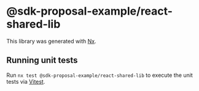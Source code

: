 # @sdk-proposal-example/react-shared-lib

This library was generated with [Nx](https://nx.dev).

## Running unit tests

Run `nx test @sdk-proposal-example/react-shared-lib` to execute the unit tests via [Vitest](https://vitest.dev/).
